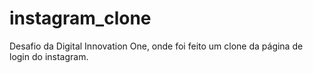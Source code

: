 # instagram_clone

Desafio da Digital Innovation One, onde foi feito um clone da página de login do instagram.
